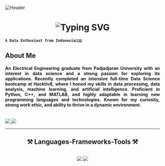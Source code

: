 ![Header](./WELCOME_TO_MY_REPOSITORY.png)

<h1 align="center">
    <img src="https://readme-typing-svg.herokuapp.com?font=Pixelify+Sans&size=40&duration=4000&pause=50&color=B1E6E3&background=2B535E00&center=true&multiline=true&width=500&height=120&lines=👋+Hello%2C+I'm;❄+Nathaniel+Andre+❄" alt="Typing SVG" />
</h1>

**`A Data Enthusiast from Indonesia🇮🇩`**

<h2 align="left">About Me</h2>
<h4 align="justify">An Electrical Engineering graduate from Padjadjaran University with an interest in data science and a strong passion for exploring its applications. Recently completed an intensive full-time Data Science bootcamp at Hacktiv8, where I honed my skills in data processing, data analysis, machine learning, and artificial intelligence. Proficient in Python, C++, and MATLAB, and highly adaptable in learning new programming languages and technologies. Known for my curiosity, strong work ethic, and ability to thrive in a dynamic environment.</h4>

<br/>

<div align="left"> 
  <a href="mailto:nathaniel.andre@gmail.com">
    <img src="https://img.shields.io/badge/Gmail-333333?style=for-the-badge&logo=gmail&logoColor=red" />
  </a>
  <a href="https://linkedin.com/in/nathanielandre" target="_blank">
    <img src="https://img.shields.io/badge/LinkedIn-0077B5?style=for-the-badge&logo=linkedin&logoColor=white" target="_blank" />
  </a>
</div>

<hr/>
 
<h2 align="center">⚒️ Languages-Frameworks-Tools ⚒️</h2>
<br/>
<div align="center">
    <img src="https://skillicons.dev/icons?i=vscode,github,git,docker,elasticsearch" />
    <img src="https://skillicons.dev/icons?i=python,html,mongodb,c,postgres,tensorflow,scikitlearn" /><br>
</div>
<!--
**nathanielandre/nathanielandre** is a ✨ _special_ ✨ repository because its `README.md` (this file) appears on your GitHub profile.

Here are some ideas to get you started:

- 🔭 I’m currently working on ...
- 🌱 I’m currently learning ...
- 👯 I’m looking to collaborate on ...
- 🤔 I’m looking for help with ...
- 💬 Ask me about ...
- 📫 How to reach me: ...
- 😄 Pronouns: ...
- ⚡ Fun fact: ...
-->
